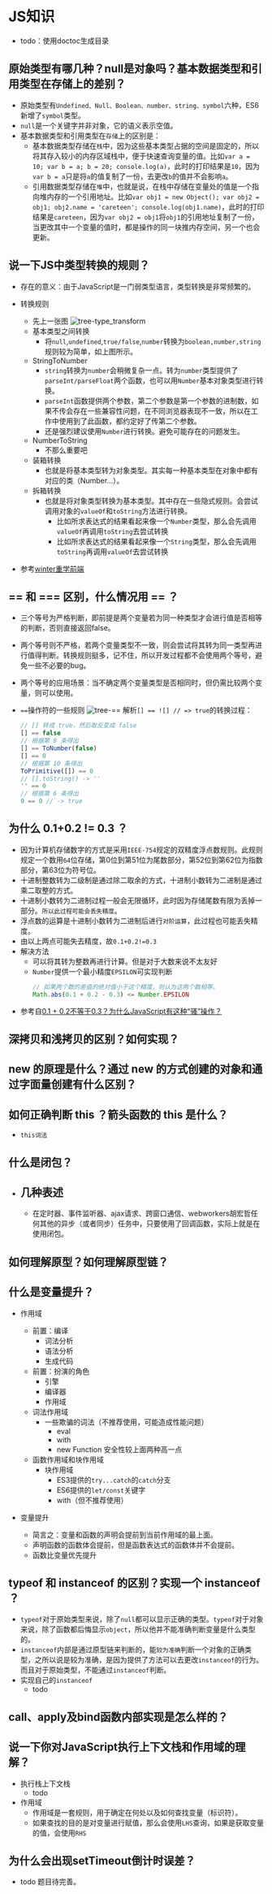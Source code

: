 # JS知识

- todo：使用doctoc生成目录

## 原始类型有哪几种？null是对象吗？基本数据类型和引用类型在存储上的差别？

- 原始类型有`Undefined、Null、Boolean、number、string、symbol`六种，ES6新增了`symbol`类型。
- `null`是一个关键字并非对象，它的语义表示空值。
- 基本数据类型和引用类型在`存储`上的区别是：
  - 基本数据类型存储在`栈`中，因为这些基本类型占据的空间是固定的，所以将其存入较小的内存区域栈中，便于快速查询变量的值。比如`var a = 10; var b = a; b = 20; console.log(a)`，此时的打印结果是`10`，因为`var b = a`只是将`a`的值复制了一份，去更改`b`的值并不会影响`a`。
  - 引用数据类型存储在`堆`中，也就是说，在栈中存储在变量处的值是一个指向堆内存的一个引用地址。比如`var obj1 = new Object(); var obj2 = obj1; obj2.name = 'careteen'; console.log(obj1.name)`，此时的打印结果是`careteen`，因为`var obj2 = obj1`将`obj1`的引用地址复制了一份，当更改其中一个变量的值时，都是操作的同一块推内存空间，另一个也会更新。

## 说一下JS中类型转换的规则？

- 存在的意义：由于JavaScript是一门弱类型语言，类型转换是非常频繁的。
- 转换规则
  - 先上一张图
   ![tree-type_transform](../../assets/tree-type_transform.jpg)
  - 基本类型之间转换
    - 将`null`,`undefined`,`true/false`,`number`转换为`boolean,number,string`规则较为简单，如上图所示。
  - StringToNumber
    - `string`转换为`number`会稍微复杂一点。转为`number`类型提供了`parseInt/parseFloat`两个函数，也可以用`Number`基本对象类型进行转换。
    - `parseInt`函数提供两个参数，第二个参数是第一个参数的进制数，如果不传会存在一些兼容性问题，在不同浏览器表现不一致，所以在工作中使用到了此函数，都约定好了传第二个参数。
    - 还是强烈建议使用`Number`进行转换。避免可能存在的问题发生。
  - NumberToString
    - 不那么重要吧
  - 装箱转换
    - 也就是将基本类型转为对象类型。其实每一种基本类型在对象中都有对应的类（Number...）。
  - 拆箱转换
    - 也就是将对象类型转换为基本类型。其中存在一些隐式规则。会尝试调用对象的`valueOf`和`toString`方法进行转换。
      - 比如所求表达式的结果看起来像一个`Number`类型，那么会先调用`valueOf`再调用`toString`去尝试转换
      - 比如所求表达式的结果看起来像一个`String`类型，那么会先调用`toString`再调用`valueOf`去尝试转换

- 参考[winter重学前端](https://time.geekbang.org/column/article/78884?utm_term=zeusRWKG3&utm_source=app&utm_medium=zhuanti)

## == 和 === 区别，什么情况用 == ？

- 三个等号为严格判断，即前提是两个变量若为同一种类型才会进行值是否相等的判断，否则直接返回false。
- 两个等号则不严格，若两个变量类型不一致，则会尝试将其转为同一类型再进行值得判断。转换规则挺多，记不住，所以开发过程都不会使用两个等号，避免一些不必要的bug。
- 两个等号的应用场景：当不确定两个变量类型是否相同时，但仍需比较两个变量，则可以使用。

- `==`操作符的一些规则
![tree-==](../../assets/tree-==.png)
  解析`[] == ![] // => true`的转换过程：
  ```js
  // [] 转成 true，然后取反变成 false
  [] == false
  // 根据第 8 条得出
  [] == ToNumber(false)
  [] == 0
  // 根据第 10 条得出
  ToPrimitive([]) == 0
  // [].toString() -> ''
  '' == 0
  // 根据第 6 条得出
  0 == 0 // -> true
  ```

## 为什么 0.1+0.2 != 0.3 ？

- 因为计算机存储数字的方式是采用`IEEE-754`规定的双精度浮点数规则。此规则规定一个数用`64`位存储，第0位到第51位为尾数部分，第52位到第62位为指数部分，第63位为符号位。
- 十进制整数转为二级制是通过除二取余的方式，十进制小数转为二进制是通过乘二取整的方式。
- 十进制小数转为二进制过程一般会无限循环，此时因为存储尾数有限为丢掉一部分。`所以此过程可能会丢失精度`。
- 浮点数的运算是十进制小数转为二进制后进行`对阶运算`，此过程也可能丢失精度。
- 由以上两点可能失去精度，故`0.1+0.2!=0.3`
- 解决方法
  - 可以将其转为整数再进行计算。但是对于大数来说不太友好
  - `Number`提供一个最小精度`EPSILON`可实现判断
    ```js
    // 如果两个数的差值的绝对值小于这个精度，则认为这两个数相等。
    Math.abs(0.1 + 0.2 - 0.3) <= Number.EPSILON
    ```
- 参考自[0.1 + 0.2不等于0.3？为什么JavaScript有这种“骚”操作？](https://www.sohu.com/a/254865340_796914)

## 深拷贝和浅拷贝的区别？如何实现？

## new 的原理是什么？通过 new 的方式创建的对象和通过字面量创建有什么区别？

## 如何正确判断 this ？箭头函数的 this 是什么？

- `this词法`

## 什么是闭包？

- 几种表述
  - 
  - 在定时器、事件监听器、ajax请求、跨窗口通信、webworkers胡宏哲任何其他的异步（或者同步）任务中，只要使用了回调函数，实际上就是在使用闭包。

## 如何理解原型？如何理解原型链？

## 什么是变量提升？

- 作用域
  - 前置：编译
    - 词法分析
    - 语法分析
    - 生成代码
  - 前置：扮演的角色
    - 引擎
    - 编译器
    - 作用域
  - 词法作用域
    - 一些欺骗的词法（不推荐使用，可能造成性能问题）
      - eval
      - with
      - new Function 安全性较上面两种高一点
  - 函数作用域和块作用域
    - 块作用域
      - ES3提供的`try...catch`的`catch`分支
      - ES6提供的`let/const`关键字
      - with（但不推荐使用）

- 变量提升
  - 简言之：变量和函数的声明会提前到当前作用域的最上面。
  - 声明函数的函数体会提前，但是函数表达式的函数体并不会提前。
  - 函数比变量优先提升

## typeof 和 instanceof 的区别？实现一个 instanceof ？

- `typeof`对于原始类型来说，除了`null`都可以显示正确的类型。`typeof`对于对象来说，除了函数都后悔显示`object`，所以他并不能准确判断变量是什么类型的。
- `instanceof`内部是通过原型链来判断的，能`较为准确`判断一个对象的正确类型，之所以说是较为准确，是因为提供了方法可以去更改`instanceof`的行为。而且对于原始类型，不能通过`instanceof`判断。
- 实现自己的`instanceof`
  - todo

## call、apply及bind函数内部实现是怎么样的？

## 说一下你对JavaScript执行上下文栈和作用域的理解？

- 执行栈上下文栈
  - todo
- 作用域
  - 作用域是一套规则，用于确定在何处以及如何查找变量（标识符）。
  - 如果查找的目的是对变量进行赋值，那么会使用`LHS`查询，如果是获取变量的值，会使用`RHS`

## 为什么会出现setTimeout倒计时误差？

- todo 题目待完善。